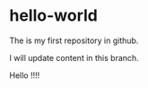 # hello-world
The is my first repository in github.


I will update content in this branch.

Hello !!!!

